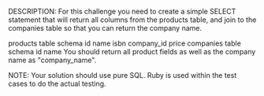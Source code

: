 DESCRIPTION:
For this challenge you need to create a simple SELECT statement that will return all columns from the products table, and join to the companies table so that you can return the company name.

products table schema
id
name
isbn
company_id
price
companies table schema
id
name
You should return all product fields as well as the company name as "company_name".

NOTE: Your solution should use pure SQL. Ruby is used within the test cases to do the actual testing.